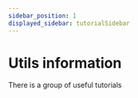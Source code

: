 ```yaml
---
sidebar_position: 1
displayed_sidebar: tutorialSidebar
---
```


# Utils information

There is a group of useful tutorials 